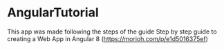 # AngularTutorial

This app was made following the steps of the guide Step by step guide to creating a Web App in Angular 8 (https://morioh.com/p/e1d5016375ef)
